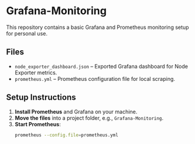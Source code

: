 # Grafana-Monitoring

This repository contains a basic Grafana and Prometheus monitoring setup for personal use.

## Files

- `node_exporter_dashboard.json` – Exported Grafana dashboard for Node Exporter metrics.
- `prometheus.yml` – Prometheus configuration file for local scraping.

## Setup Instructions

1. **Install Prometheus** and Grafana on your machine.
2. **Move the files** into a project folder, e.g., `Grafana-Monitoring`.
3. **Start Prometheus**:
   ```bash
   prometheus --config.file=prometheus.yml

